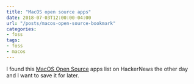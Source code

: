 ```yaml
---
title: "MacOS open source apps"
date: 2018-07-03T12:00:00-04:00
url: "/posts/macos-open-source-bookmark"
categories:
- foss
tags:
- foss
- macos
---
```


I found this [MacOS Open
Source](https://github.com/serhii-londar/open-source-mac-os-apps) apps list on
HackerNews the other day and I want to save it for later.
